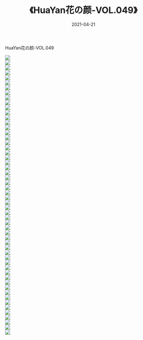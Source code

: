 ﻿---
layout: post
title:  《HuaYan花の颜-VOL.049》
date:   2021-04-21
img: http://img.660000.xyz/Sharelink/网络美图/2021/HuaYan花の颜-VOL.049/000.jpg
categories: [美女, 清纯, 唯美]
---

HuaYan花の颜-VOL.049

  ![](http://img.660000.xyz/Sharelink/网络美图/2021/HuaYan花の颜-VOL.049/001.jpg) <br> ![](http://img.660000.xyz/Sharelink/网络美图/2021/HuaYan花の颜-VOL.049/002.jpg) <br> ![](http://img.660000.xyz/Sharelink/网络美图/2021/HuaYan花の颜-VOL.049/003.jpg) <br> ![](http://img.660000.xyz/Sharelink/网络美图/2021/HuaYan花の颜-VOL.049/004.jpg) <br> ![](http://img.660000.xyz/Sharelink/网络美图/2021/HuaYan花の颜-VOL.049/005.jpg) <br> ![](http://img.660000.xyz/Sharelink/网络美图/2021/HuaYan花の颜-VOL.049/006.jpg) <br> ![](http://img.660000.xyz/Sharelink/网络美图/2021/HuaYan花の颜-VOL.049/007.jpg) <br> ![](http://img.660000.xyz/Sharelink/网络美图/2021/HuaYan花の颜-VOL.049/008.jpg) <br> ![](http://img.660000.xyz/Sharelink/网络美图/2021/HuaYan花の颜-VOL.049/009.jpg) <br> ![](http://img.660000.xyz/Sharelink/网络美图/2021/HuaYan花の颜-VOL.049/010.jpg) <br> ![](http://img.660000.xyz/Sharelink/网络美图/2021/HuaYan花の颜-VOL.049/011.jpg) <br> ![](http://img.660000.xyz/Sharelink/网络美图/2021/HuaYan花の颜-VOL.049/012.jpg) <br> ![](http://img.660000.xyz/Sharelink/网络美图/2021/HuaYan花の颜-VOL.049/013.jpg) <br> ![](http://img.660000.xyz/Sharelink/网络美图/2021/HuaYan花の颜-VOL.049/014.jpg) <br> ![](http://img.660000.xyz/Sharelink/网络美图/2021/HuaYan花の颜-VOL.049/015.jpg) <br> ![](http://img.660000.xyz/Sharelink/网络美图/2021/HuaYan花の颜-VOL.049/016.jpg) <br> ![](http://img.660000.xyz/Sharelink/网络美图/2021/HuaYan花の颜-VOL.049/017.jpg) <br> ![](http://img.660000.xyz/Sharelink/网络美图/2021/HuaYan花の颜-VOL.049/018.jpg) <br> ![](http://img.660000.xyz/Sharelink/网络美图/2021/HuaYan花の颜-VOL.049/019.jpg) <br> ![](http://img.660000.xyz/Sharelink/网络美图/2021/HuaYan花の颜-VOL.049/020.jpg) <br> ![](http://img.660000.xyz/Sharelink/网络美图/2021/HuaYan花の颜-VOL.049/021.jpg) <br> ![](http://img.660000.xyz/Sharelink/网络美图/2021/HuaYan花の颜-VOL.049/022.jpg) <br> ![](http://img.660000.xyz/Sharelink/网络美图/2021/HuaYan花の颜-VOL.049/023.jpg) <br> ![](http://img.660000.xyz/Sharelink/网络美图/2021/HuaYan花の颜-VOL.049/024.jpg) <br> ![](http://img.660000.xyz/Sharelink/网络美图/2021/HuaYan花の颜-VOL.049/025.jpg) <br> ![](http://img.660000.xyz/Sharelink/网络美图/2021/HuaYan花の颜-VOL.049/026.jpg) <br> ![](http://img.660000.xyz/Sharelink/网络美图/2021/HuaYan花の颜-VOL.049/027.jpg) <br> ![](http://img.660000.xyz/Sharelink/网络美图/2021/HuaYan花の颜-VOL.049/028.jpg) <br> ![](http://img.660000.xyz/Sharelink/网络美图/2021/HuaYan花の颜-VOL.049/029.jpg) <br> ![](http://img.660000.xyz/Sharelink/网络美图/2021/HuaYan花の颜-VOL.049/030.jpg) <br> ![](http://img.660000.xyz/Sharelink/网络美图/2021/HuaYan花の颜-VOL.049/031.jpg) <br> ![](http://img.660000.xyz/Sharelink/网络美图/2021/HuaYan花の颜-VOL.049/032.jpg) <br> ![](http://img.660000.xyz/Sharelink/网络美图/2021/HuaYan花の颜-VOL.049/033.jpg) <br> ![](http://img.660000.xyz/Sharelink/网络美图/2021/HuaYan花の颜-VOL.049/034.jpg) <br> ![](http://img.660000.xyz/Sharelink/网络美图/2021/HuaYan花の颜-VOL.049/035.jpg) <br> ![](http://img.660000.xyz/Sharelink/网络美图/2021/HuaYan花の颜-VOL.049/036.jpg) <br> ![](http://img.660000.xyz/Sharelink/网络美图/2021/HuaYan花の颜-VOL.049/037.jpg) <br> ![](http://img.660000.xyz/Sharelink/网络美图/2021/HuaYan花の颜-VOL.049/038.jpg) <br> ![](http://img.660000.xyz/Sharelink/网络美图/2021/HuaYan花の颜-VOL.049/039.jpg) <br> ![](http://img.660000.xyz/Sharelink/网络美图/2021/HuaYan花の颜-VOL.049/040.jpg) <br> ![](http://img.660000.xyz/Sharelink/网络美图/2021/HuaYan花の颜-VOL.049/041.jpg) <br> ![](http://img.660000.xyz/Sharelink/网络美图/2021/HuaYan花の颜-VOL.049/042.jpg) <br> ![](http://img.660000.xyz/Sharelink/网络美图/2021/HuaYan花の颜-VOL.049/043.jpg) <br> ![](http://img.660000.xyz/Sharelink/网络美图/2021/HuaYan花の颜-VOL.049/044.jpg) <br> ![](http://img.660000.xyz/Sharelink/网络美图/2021/HuaYan花の颜-VOL.049/045.jpg) <br> ![](http://img.660000.xyz/Sharelink/网络美图/2021/HuaYan花の颜-VOL.049/046.jpg) <br> ![](http://img.660000.xyz/Sharelink/网络美图/2021/HuaYan花の颜-VOL.049/047.jpg) <br> ![](http://img.660000.xyz/Sharelink/网络美图/2021/HuaYan花の颜-VOL.049/048.jpg) <br> ![](http://img.660000.xyz/Sharelink/网络美图/2021/HuaYan花の颜-VOL.049/049.jpg) <br> ![](http://img.660000.xyz/Sharelink/网络美图/2021/HuaYan花の颜-VOL.049/050.jpg) <br> ![](http://img.660000.xyz/Sharelink/网络美图/2021/HuaYan花の颜-VOL.049/051.jpg) <br> ![](http://img.660000.xyz/Sharelink/网络美图/2021/HuaYan花の颜-VOL.049/052.jpg) <br> ![](http://img.660000.xyz/Sharelink/网络美图/2021/HuaYan花の颜-VOL.049/053.jpg) <br> ![](http://img.660000.xyz/Sharelink/网络美图/2021/HuaYan花の颜-VOL.049/054.jpg) <br> ![](http://img.660000.xyz/Sharelink/网络美图/2021/HuaYan花の颜-VOL.049/055.jpg) <br> ![](http://img.660000.xyz/Sharelink/网络美图/2021/HuaYan花の颜-VOL.049/056.jpg) <br>